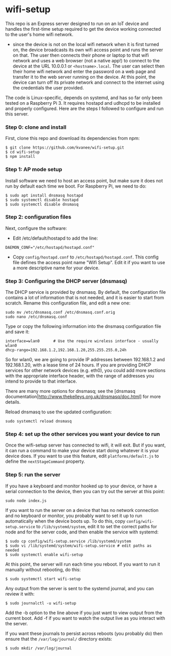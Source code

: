 # wifi-setup

This repo is an Express server designed to run on an IoT device and
handles the first-time setup required to get the device working
connected to the user's home wifi network.

- since the device is not on the local wifi network when it is first
  turned on, the device broadcasts its own wifi access point and runs
  the server on that. The user then connects their phone or laptop to
  that wifi network and uses a web browser (not a native app!) to
  connect to the device at the URL 10.0.0.1 or `<hostname>.local`. The
  user can select then their home wifi network and enter the password
  on a web page and transfer it to the web server running on the
  device. At this point, the device can turn off its private network
  and connect to the internet using the credentials the user provided.

The code is Linux-specific, depends on systemd, and has so far only
been tested on a Raspberry Pi 3. It requires hostapd and udhcpd to be
installed and properly configured. Here are the steps I followed to
configure and run this server.

### Step 0: clone and install

First, clone this repo and download its dependencies from npm:

```
$ git clone https://github.com/kvanee/wifi-setup.git
$ cd wifi-setup
$ npm install
```

### Step 1: AP mode setup

Install software we need to host an access point, but
make sure it does not run by default each time we boot. For Raspberry
Pi, we need to do:

```
$ sudo apt install dnsmasq hostapd
$ sudo systemctl disable hostapd
$ sudo systemctl disable dnsmasq
```

### Step 2: configuration files
Next, configure the software:

- Edit /etc/default/hostapd to add the line:

```
DAEMON_CONF="/etc/hostapd/hostapd.conf"
```

- Copy `config/hostapd.conf` to `/etc/hostapd/hostapd.conf`.  This
  config file defines the access point name "Wifi Setup". Edit it if
  you want to use a more descriptive name for your device.

### Step 3: Configuring the DHCP server (dnsmasq)

The DHCP service is provided by dnsmasq. By default, the configuration file contains a lot of information that is not needed, and it is easier to start from scratch. Rename this configuration file, and edit a new one:

```
sudo mv /etc/dnsmasq.conf /etc/dnsmasq.conf.orig
sudo nano /etc/dnsmasq.conf
```
Type or copy the following information into the dnsmasq configuration file and save it:

```
interface=wlan0      # Use the require wireless interface - usually wlan0
dhcp-range=192.168.1.2,192.168.1.20,255.255.255.0,24h
```

So for wlan0, we are going to provide IP addresses between 192.168.1.2 and 192.168.1.20, with a lease time of 24 hours. If you are providing DHCP services for other network devices (e.g. eth0), you could add more sections with the appropriate interface header, with the range of addresses you intend to provide to that interface.

There are many more options for dnsmasq; see the [dnsmasq documentation|http://www.thekelleys.org.uk/dnsmasq/doc.html] for more details.

Reload dnsmasq to use the updated configuration:

```
sudo systemctl reload dnsmasq
```

### Step 4: set up the other services you want your device to run

Once the wifi-setup server has connected to wifi, it will exit. But if
you want, it can run a command to make your device start doing
whatever it is your device does. If you want to use this feature, edit
`platforms/default.js` to define the `nextStageCommand` property.

### Step 5: run the server

If you have a keyboard and monitor hooked up to your device, or have a
serial connection to the device, then you can try out the server at
this point:

```
sudo node index.js
```

If you want to run the server on a device that has no network
connection and no keyboard or monitor, you probably want to set it up
to run automatically when the device boots up. To do this, copy
`config/wifi-setup.service` to `/lib/systemd/system`, edit it to set
the correct paths for node and for the server code, and then enable
the service with systemd:

```
$ sudo cp config/wifi-setup.service /lib/systemd/system
$ sudo vi /lib/systemd/system/wifi-setup.service # edit paths as needed
$ sudo systemctl enable wifi-setup
```

At this point, the server will run each time you reboot.  If you want
to run it manually without rebooting, do this:

```
$ sudo systemctl start wifi-setup
```

Any output from the server is sent to the systemd journal, and you can
review it with:

```
$ sudo journalctl -u wifi-setup
```

Add the -b option to the line above if you just want to view output
from the current boot.  Add -f if you want to watch the output live as
you interact with the server.

If you want these journals to persist across reboots (you probably do)
then ensure that the `/var/log/journal/` directory
exists:

```
$ sudo mkdir /var/log/journal
```

